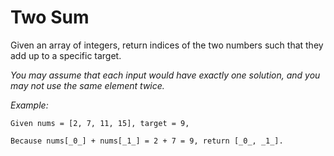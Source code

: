 # Two Sum

Given an array of integers, return indices of the two numbers such that they add up to a specific target.

*You may assume that each input would have exactly one solution, and you may not use the same element twice.*

_Example:_

```
Given nums = [2, 7, 11, 15], target = 9,

Because nums[_0_] + nums[_1_] = 2 + 7 = 9, return [_0_, _1_].
```
